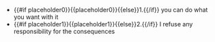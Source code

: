 * {{#if placeholder0}}{{placeholder0}}{{else}}1.{{/if}} you can do what you want with it
* {{#if placeholder1}}{{placeholder1}}{{else}}2.{{/if}} I refuse any responsibility for the consequences